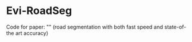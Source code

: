# Evi-RoadSeg
Code for paper: "" (road segmentation with both fast speed and state-of-the art accuracy)
